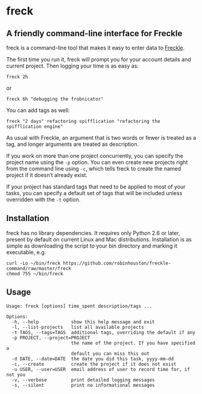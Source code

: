 # freck
## A friendly command-line interface for Freckle

freck is a command-line tool that makes it easy to enter data to [Freckle](http://letsfreckle.com).

The first time you run it, freck will prompt you for your account details and current project.
Then logging your time is as easy as:

    freck 2h

or

    freck 6h "debugging the frobnicator"

You can add tags as well:

    freck "2 days" refactoring spifflication "refactoring the spifflication engine"

As usual with Freckle, an argument that is two words or fewer is treated
as a tag, and longer arguments are treated as description.

If you work on more than one project concurrently, you can specify the
project name using the `-p` option. You can even create new projects
right from the command line using `-c`, which tells freck to create
the named project if it doesn’t already exist.

If your project has standard tags that need to be applied to most of your tasks,
you can specify a default set of tags that will be included unless overridden
with the `-t` option.

## Installation

freck has no library dependencies. It requires only Python 2.6 or later,
present by default on current Linux and Mac distributions. Installation is
as simple as downloading the script to your bin directory and marking it
executable, e.g.

    curl -Lo ~/bin/freck https://github.com/robinhouston/freckle-command/raw/master/freck
    chmod 755 ~/bin/freck

## Usage

    Usage: freck [options] time_spent description/tags ...
    
    Options:
      -h, --help            show this help message and exit
      -l, --list-projects   list all available projects
      -t TAGS, --tags=TAGS  additional tags, overriding the default if any
      -p PROJECT, --project=PROJECT
                            the name of the project. If you have specified a
                            default you can miss this out
      -d DATE, --date=DATE  the date you did this task, yyyy-mm-dd
      -c, --create          create the project if it does not exist
      -u USER, --user=USER  email address of user to record time for, if not you
      -v, --verbose         print detailed logging messages
      -s, --silent          print no informational messages
